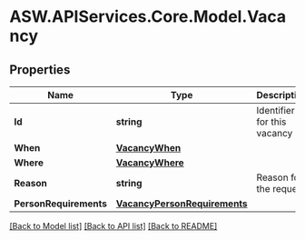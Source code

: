 # ASW.APIServices.Core.Model.Vacancy
## Properties

Name | Type | Description | Notes
------------ | ------------- | ------------- | -------------
**Id** | **string** | Identifier for this vacancy | 
**When** | [**VacancyWhen**](VacancyWhen.md) |  | [optional] 
**Where** | [**VacancyWhere**](VacancyWhere.md) |  | [optional] 
**Reason** | **string** | Reason for the request | [optional] 
**PersonRequirements** | [**VacancyPersonRequirements**](VacancyPersonRequirements.md) |  | [optional] 

[[Back to Model list]](../README.md#documentation-for-models) [[Back to API list]](../README.md#documentation-for-api-endpoints) [[Back to README]](../README.md)

